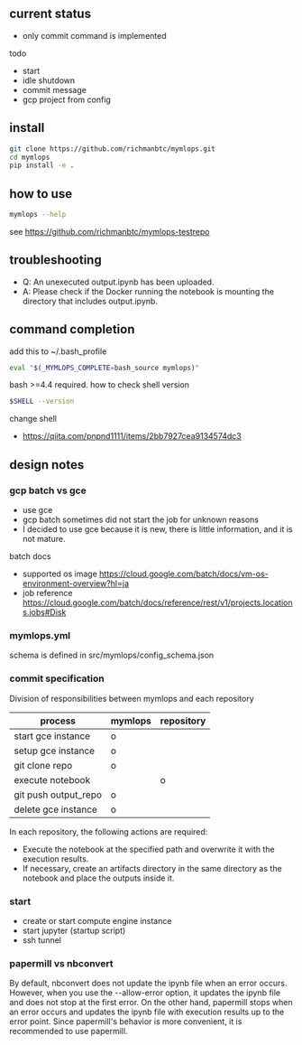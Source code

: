 ## current status

- only commit command is implemented

todo

- start
- idle shutdown
- commit message
- gcp project from config

## install

```bash
git clone https://github.com/richmanbtc/mymlops.git
cd mymlops
pip install -e .
```

## how to use

```bash
mymlops --help
```

see
https://github.com/richmanbtc/mymlops-testrepo

## troubleshooting

- Q: An unexecuted output.ipynb has been uploaded.
- A: Please check if the Docker running the notebook is mounting the directory that includes output.ipynb.

## command completion

add this to ~/.bash_profile

```bash
eval "$(_MYMLOPS_COMPLETE=bash_source mymlops)"
```

bash >=4.4 required. how to check shell version

```bash
$SHELL --version
```

change shell

- https://qiita.com/pnpnd1111/items/2bb7927cea9134574dc3

## design notes

### gcp batch vs gce

- use gce
- gcp batch sometimes did not start the job for unknown reasons
- I decided to use gce because it is new, there is little information, and it is not mature.

batch docs

- supported os image https://cloud.google.com/batch/docs/vm-os-environment-overview?hl=ja
- job reference https://cloud.google.com/batch/docs/reference/rest/v1/projects.locations.jobs#Disk

### mymlops.yml

schema is defined in src/mymlops/config_schema.json

### commit specification

Division of responsibilities between mymlops and each repository

| process              | mymlops | repository |
|----------------------|--------|------------|
| start gce instance   | o      |            |
| setup gce instance   | o      |            |
| git clone repo       | o      |            |
| execute notebook     |        | o          |
| git push output_repo | o      |            |
| delete gce instance  | o      |            |

In each repository, the following actions are required:

- Execute the notebook at the specified path and overwrite it with the execution results.
- If necessary, create an artifacts directory in the same directory as the notebook and place the outputs inside it.

### start

- create or start compute engine instance
- start jupyter (startup script)
- ssh tunnel

### papermill vs nbconvert

By default, nbconvert does not update the ipynb file when an error occurs.
However, when you use the --allow-error option, it updates the ipynb file and does not stop at the first error.
On the other hand, papermill stops when an error occurs and updates the ipynb file with execution results up to the error point.
Since papermill's behavior is more convenient, it is recommended to use papermill.
